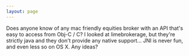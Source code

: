 ```yaml
---
layout: page
---
```


Does anyone know of any mac friendly equities broker with an API that's easy to access from Obj-C / C?  I looked at limebrokerage, but they're strictly java and they don't provide any native support... JNI is never fun, and even less so on OS X.  Any ideas?
